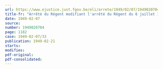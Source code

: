 ```yaml
---
url: https://www.ejustice.just.fgov.be/eli/arrete/1949/02/07/1949020704/justel
title-fr: "Arrêté du Régent modifiant l'arrêté du Régent du 6 juillet 1948, relatif à l'octroi d'une allocation compensatoire à certaines catégories de personnes"
date: 1949-02-07
source:
number: 1949020704
page: 1182
case: 1949-02-07/33
publication: 1949-02-21
starts:
modifies:
pdf-original:
pdf-consolidated:
---
```


